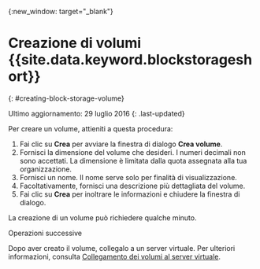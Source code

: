 {:new_window: target="_blank"}


# Creazione di volumi {{site.data.keyword.blockstorageshort}}
{: #creating-block-storage-volume}

Ultimo aggiornamento: 29 luglio 2016
{: .last-updated}

Per creare un volume, attieniti a questa procedura: 

1.	Fai clic su **Crea** per avviare la finestra di dialogo **Crea volume**.
2.	Fornisci la dimensione del volume che desideri. I numeri decimali non sono accettati. La dimensione è limitata dalla quota assegnata alla tua organizzazione.
3.	Fornisci un nome. Il nome serve solo per finalità di visualizzazione.
4.	Facoltativamente, fornisci una descrizione più dettagliata del volume.
5.	Fai clic su **Crea** per inoltrare le informazioni e chiudere la finestra di dialogo.

La creazione di un volume può richiedere qualche minuto. 

Operazioni successive

Dopo aver creato il volume, collegalo a un server virtuale. Per ulteriori informazioni, consulta [Collegamento dei volumi al server virtuale](../BlockStorage/blockstorage_attachingvolume.html).
